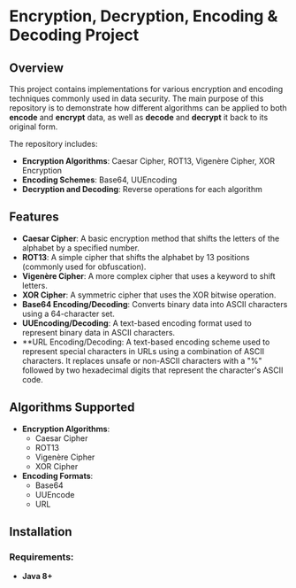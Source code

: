 # Encryption, Decryption, Encoding & Decoding Project

## Overview

This project contains implementations for various encryption and encoding techniques commonly used in data security. The main purpose of this repository is to demonstrate how different algorithms can be applied to both **encode** and **encrypt** data, as well as **decode** and **decrypt** it back to its original form.

The repository includes:
- **Encryption Algorithms**: Caesar Cipher, ROT13, Vigenère Cipher, XOR Encryption
- **Encoding Schemes**: Base64, UUEncoding
- **Decryption and Decoding**: Reverse operations for each algorithm

## Features

- **Caesar Cipher**: A basic encryption method that shifts the letters of the alphabet by a specified number.
- **ROT13**: A simple cipher that shifts the alphabet by 13 positions (commonly used for obfuscation).
- **Vigenère Cipher**: A more complex cipher that uses a keyword to shift letters.
- **XOR Cipher**: A symmetric cipher that uses the XOR bitwise operation.
- **Base64 Encoding/Decoding**: Converts binary data into ASCII characters using a 64-character set.
- **UUEncoding/Decoding**: A text-based encoding format used to represent binary data in ASCII characters.
- **URL Encoding/Decoding: A text-based encoding scheme used to represent special characters in URLs using a combination of ASCII characters. It replaces unsafe or non-ASCII characters with a "%" followed by two hexadecimal digits that represent the character's ASCII code.

## Algorithms Supported

- **Encryption Algorithms**:
  - Caesar Cipher
  - ROT13
  - Vigenère Cipher
  - XOR Cipher
- **Encoding Formats**:
  - Base64
  - UUEncode
  - URL

## Installation

### Requirements:
- **Java 8+**
